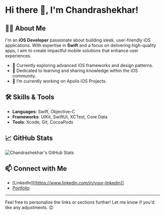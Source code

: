 # Hi there 👋, I'm Chandrashekhar!

## 👨‍💻 About Me
I'm an **iOS Developer** passionate about building sleek, user-friendly iOS applications. With expertise in **Swift** and a focus on delivering high-quality apps, I aim to create impactful mobile solutions that enhance user experiences.

- 🌱 Currently exploring advanced iOS frameworks and design patterns.
- 🎯 Dedicated to learning and sharing knowledge within the iOS community.
- 🔭 I’m currently working on Apolis iOS Projects.

## 🛠️ Skills & Tools
- **Languages**: Swift, Objective-C
- **Frameworks**: UIKit, SwiftUI, XCTest, Core Data
- **Tools**: Xcode, Git, CocoaPods

## 📈 GitHub Stats
![Chandrashekhar's GitHub Stats](https://github-readme-stats.vercel.app/api?username=Chandrashekhar5&show_icons=true&theme=radical)

## 📫 Connect with Me
- [LinkedIn][[https://www.linkedin.com/in/your-linkedin]]
- [Portfolio](file:///Users/chandu../Desktop/Chandra-Portfolio/index.html)

---

Feel free to personalize the links or sections further! Let me know if you'd like any adjustments. 😊
